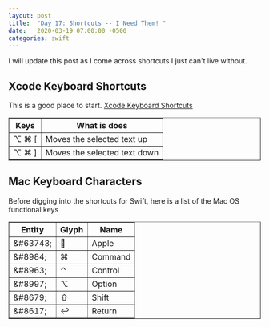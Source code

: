 ```yaml
---
layout: post
title:  "Day 17: Shortcuts -- I Need Them! "
date:   2020-03-19 07:00:00 -0500
categories: swift
---
```


I will update this post as I come across shortcuts I just can't live without.

## Xcode Keyboard Shortcuts

This is a good place to start. [Xcode Keyboard Shortcuts]( https://swifteducation.github.io/assets/pdfs/XcodeKeyboardShortcuts.pdf)

<table border="1">
<tr><th>Keys</th><th>What is does</th></tr>
<tr><td>&#8997; &#8984; [ </td><td>Moves the selected text up</td></tr>
<tr><td>&#8997; &#8984; ]</td><td>Moves the selected text down</td></tr>
</table>

## Mac Keyboard Characters

Before digging into the shortcuts for Swift, here is a list of the Mac OS functional keys

<table border="1">
    <tr><th>Entity</th><th>Glyph</th><th>Name</th></tr>
    <tr><td>&amp;#63743;</td><td>&#63743;</td><td>Apple</td></tr>
    <tr><td>&amp;#8984;</td><td>&#8984;</td><td>Command</td></tr>
    <tr><td>&amp;#8963;</td><td>&#8963;</td><td>Control</td></tr>
    <tr><td>&amp;#8997;</td><td>&#8997;</td><td>Option</td></tr>
    <tr><td>&amp;#8679;</td><td>&#8679;</td><td>Shift</td></tr>
    <tr><td>&amp;#8617;</td><td>&#8617;</td><td>Return</td></tr>
</table>

